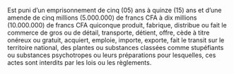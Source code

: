 Est puni d’un emprisonnement de cinq (05) ans à quinze (15) ans et d’une amende de cinq millions (5.000.000) de francs CFA à dix millions (10.000.000) de francs CFA quiconque produit, fabrique, distribue ou fait le commerce de gros ou de détail, transporte, détient, offre, cède à titre onéreux ou gratuit, acquiert, emploie, importe, exporte, fait le transit sur le territoire national, des plantes ou substances classées comme stupéfiants ou substances psychotropes ou leurs préparations pour lesquelles, ces actes sont interdits par les lois ou les règlements.